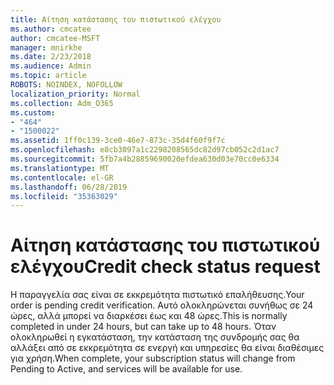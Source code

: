 ```yaml
---
title: Αίτηση κατάστασης του πιστωτικού ελέγχου
ms.author: cmcatee
author: cmcatee-MSFT
manager: mnirkhe
ms.date: 2/23/2018
ms.audience: Admin
ms.topic: article
ROBOTS: NOINDEX, NOFOLLOW
localization_priority: Normal
ms.collection: Adm_O365
ms.custom:
- "464"
- "1500022"
ms.assetid: 1ff0c139-3ce0-46e7-873c-35d4f60f9f7c
ms.openlocfilehash: e8cb3097a1c2298208565dc82d97cb052c2d1ac7
ms.sourcegitcommit: 5fb7a4b28859690020efdea630d03e70cc0e6334
ms.translationtype: MT
ms.contentlocale: el-GR
ms.lasthandoff: 06/28/2019
ms.locfileid: "35363029"
---
```

# <a name="credit-check-status-request"></a><span data-ttu-id="f9e58-102">Αίτηση κατάστασης του πιστωτικού ελέγχου</span><span class="sxs-lookup"><span data-stu-id="f9e58-102">Credit check status request</span></span>

<span data-ttu-id="f9e58-103">Η παραγγελία σας είναι σε εκκρεμότητα πιστωτικό επαλήθευσης.</span><span class="sxs-lookup"><span data-stu-id="f9e58-103">Your order is pending credit verification.</span></span> <span data-ttu-id="f9e58-104">Αυτό ολοκληρώνεται συνήθως σε 24 ώρες, αλλά μπορεί να διαρκέσει έως και 48 ώρες.</span><span class="sxs-lookup"><span data-stu-id="f9e58-104">This is normally completed in under 24 hours, but can take up to 48 hours.</span></span> <span data-ttu-id="f9e58-105">Όταν ολοκληρωθεί η εγκατάσταση, την κατάσταση της συνδρομής σας θα αλλάξει από σε εκκρεμότητα σε ενεργή και υπηρεσίες θα είναι διαθέσιμες για χρήση.</span><span class="sxs-lookup"><span data-stu-id="f9e58-105">When complete, your subscription status will change from Pending to Active, and services will be available for use.</span></span>
  